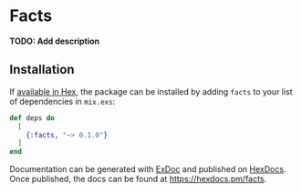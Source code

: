 # Facts

**TODO: Add description**

## Installation

If [available in Hex](https://hex.pm/docs/publish), the package can be installed
by adding `facts` to your list of dependencies in `mix.exs`:

```elixir
def deps do
  [
    {:facts, "~> 0.1.0"}
  ]
end
```

Documentation can be generated with [ExDoc](https://github.com/elixir-lang/ex_doc)
and published on [HexDocs](https://hexdocs.pm). Once published, the docs can
be found at <https://hexdocs.pm/facts>.

